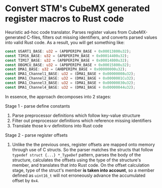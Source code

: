 # Convert STM's CubeMX generated register macros to Rust code

Heuristic ad-hoc code translator. Parses register values from CubeMX-generated C-files, filters out missing identifiers, and converts parsed values into valid Rust code. As a result, you will get something like:

```Rust
const USART1_BASE: u32 = (APBPERIPH_BASE + 0x00013800u32);
const TIM16_BASE: u32 = (APBPERIPH_BASE + 0x00014400u32);
const TIM17_BASE: u32 = (APBPERIPH_BASE + 0x00014800u32);
const DBGMCU_BASE: u32 = (APBPERIPH_BASE + 0x00015800u32);
const DMA1_BASE: u32 = (AHBPERIPH_BASE + 0x00000000u32);
const DMA1_Channel1_BASE: u32 = (DMA1_BASE + 0x00000008u32);
const DMA1_Channel2_BASE: u32 = (DMA1_BASE + 0x0000001Cu32);
const DMA1_Channel3_BASE: u32 = (DMA1_BASE + 0x00000030u32);
const DMA1_Channel4_BASE: u32 = (DMA1_BASE + 0x00000044u32);
```

In essence, the approach decomposes into 2 stages:

Stage 1 - parse define constants

1. Parse preprocessor definitions which follow key-value structure
2. Filter out preprocessor definitions which reference missing identifiers
3. Translate those k-v definitions into Rust code

Stage 2 - parse register offsets

1. Unlike the the previous ones, register offsets are mapped onto memory through use of C structs. So the parser matches the structs that follow `typedef struct {...} *_TypeDef` pattern, parses the body of the structure, calculates the offsets using the type of the structure's member, and translates that into Rust code. On the offset calculation stage, type of the struct's member **is taken into account**, so a member defined as `uint16_t` will not erroneously advance the accumulated offset by `0x4`.
